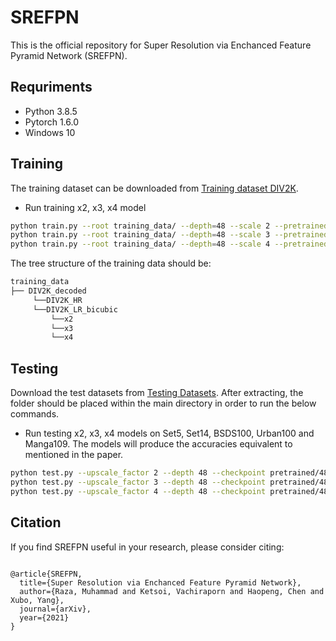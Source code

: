 # SREFPN

This is the official repository for Super Resolution via Enchanced Feature Pyramid Network (SREFPN).

## Requriments

- Python 3.8.5
- Pytorch 1.6.0
- Windows 10

## Training

The training dataset can be downloaded from [Training dataset DIV2K](https://data.vision.ee.ethz.ch/cvl/DIV2K/).
* Run training x2, x3, x4 model
```bash
python train.py --root training_data/ --depth=48 --scale 2 --pretrained pretrained/48/epoch_730_x2.pth
python train.py --root training_data/ --depth=48 --scale 3 --pretrained pretrained/48/epoch_786_x3.pth
python train.py --root training_data/ --depth=48 --scale 4 --pretrained pretrained/48/epoch_772_x4.pth
```
The tree structure of the training data should be:

```bash
training_data
├── DIV2K_decoded
     └──DIV2K_HR
     └──DIV2K_LR_bicubic
         └──x2
         └──x3
         └──x4
```

## Testing

Download the test datasets from [Testing Datasets](https://data.vision.ee.ethz.ch/cvl/DIV2K/). After extracting, the folder should be placed within the main directory in order to run the below commands.
* Run testing x2, x3, x4 models on Set5, Set14, BSDS100, Urban100 and Manga109. The models will produce the accuracies equivalent to mentioned in the paper.
```bash
python test.py --upscale_factor 2 --depth 48 --checkpoint pretrained/48/epoch_730_x2.pth
python test.py --upscale_factor 3 --depth 48 --checkpoint pretrained/48/epoch_786_x3.pth
python test.py --upscale_factor 4 --depth 48 --checkpoint pretrained/48/epoch_772_x4.pth
```

## Citation

If you find SREFPN useful in your research, please consider citing:

```

@article{SREFPN,
  title={Super Resolution via Enchanced Feature Pyramid Network},
  author={Raza, Muhammad and Ketsoi, Vachiraporn and Haopeng, Chen and Xubo, Yang},
  journal={arXiv},
  year={2021}
}

```
